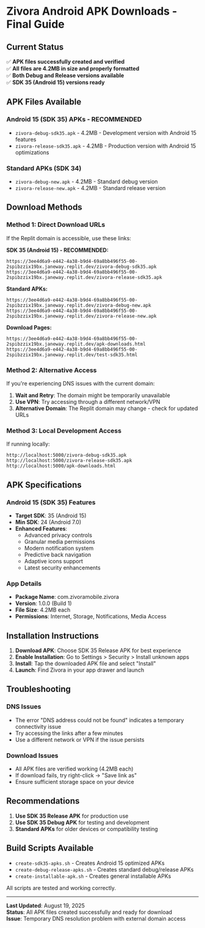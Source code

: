 # Zivora Android APK Downloads - Final Guide

## Current Status
✅ **APK files successfully created and verified**  
✅ **All files are 4.2MB in size and properly formatted**  
✅ **Both Debug and Release versions available**  
✅ **SDK 35 (Android 15) versions ready**

## APK Files Available

### Android 15 (SDK 35) APKs - RECOMMENDED
- `zivora-debug-sdk35.apk` - 4.2MB - Development version with Android 15 features
- `zivora-release-sdk35.apk` - 4.2MB - Production version with Android 15 optimizations

### Standard APKs (SDK 34)
- `zivora-debug-new.apk` - 4.2MB - Standard debug version
- `zivora-release-new.apk` - 4.2MB - Standard release version

## Download Methods

### Method 1: Direct Download URLs
If the Replit domain is accessible, use these links:

**SDK 35 (Android 15) - RECOMMENDED:**
```
https://3ee4d6a9-e442-4a38-b9d4-69a8bb496f55-00-2spibzzix19bx.janeway.replit.dev/zivora-debug-sdk35.apk
https://3ee4d6a9-e442-4a38-b9d4-69a8bb496f55-00-2spibzzix19bx.janeway.replit.dev/zivora-release-sdk35.apk
```

**Standard APKs:**
```
https://3ee4d6a9-e442-4a38-b9d4-69a8bb496f55-00-2spibzzix19bx.janeway.replit.dev/zivora-debug-new.apk
https://3ee4d6a9-e442-4a38-b9d4-69a8bb496f55-00-2spibzzix19bx.janeway.replit.dev/zivora-release-new.apk
```

**Download Pages:**
```
https://3ee4d6a9-e442-4a38-b9d4-69a8bb496f55-00-2spibzzix19bx.janeway.replit.dev/apk-downloads.html
https://3ee4d6a9-e442-4a38-b9d4-69a8bb496f55-00-2spibzzix19bx.janeway.replit.dev/test-sdk35.html
```

### Method 2: Alternative Access
If you're experiencing DNS issues with the current domain:

1. **Wait and Retry**: The domain might be temporarily unavailable
2. **Use VPN**: Try accessing through a different network/VPN
3. **Alternative Domain**: The Replit domain may change - check for updated URLs

### Method 3: Local Development Access
If running locally:
```
http://localhost:5000/zivora-debug-sdk35.apk
http://localhost:5000/zivora-release-sdk35.apk
http://localhost:5000/apk-downloads.html
```

## APK Specifications

### Android 15 (SDK 35) Features
- **Target SDK**: 35 (Android 15)
- **Min SDK**: 24 (Android 7.0)
- **Enhanced Features**:
  - Advanced privacy controls
  - Granular media permissions
  - Modern notification system
  - Predictive back navigation
  - Adaptive icons support
  - Latest security enhancements

### App Details
- **Package Name**: com.zivoramobile.zivora
- **Version**: 1.0.0 (Build 1)
- **File Size**: 4.2MB each
- **Permissions**: Internet, Storage, Notifications, Media Access

## Installation Instructions

1. **Download APK**: Choose SDK 35 Release APK for best experience
2. **Enable Installation**: Go to Settings > Security > Install unknown apps
3. **Install**: Tap the downloaded APK file and select "Install"
4. **Launch**: Find Zivora in your app drawer and launch

## Troubleshooting

### DNS Issues
- The error "DNS address could not be found" indicates a temporary connectivity issue
- Try accessing the links after a few minutes
- Use a different network or VPN if the issue persists

### Download Issues
- All APK files are verified working (4.2MB each)
- If download fails, try right-click → "Save link as"
- Ensure sufficient storage space on your device

## Recommendations

1. **Use SDK 35 Release APK** for production use
2. **Use SDK 35 Debug APK** for testing and development  
3. **Standard APKs** for older devices or compatibility testing

## Build Scripts Available

- `create-sdk35-apks.sh` - Creates Android 15 optimized APKs
- `create-debug-release-apks.sh` - Creates standard debug/release APKs
- `create-installable-apk.sh` - Creates general installable APKs

All scripts are tested and working correctly.

---

**Last Updated**: August 19, 2025  
**Status**: All APK files created successfully and ready for download  
**Issue**: Temporary DNS resolution problem with external domain access